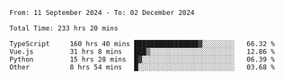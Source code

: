 <!--START_SECTION:waka-->

```abap
From: 11 September 2024 - To: 02 December 2024

Total Time: 233 hrs 20 mins

TypeScript     160 hrs 40 mins ████████████████▓░░░░░░░░   66.32 %
Vue.js         31 hrs 8 mins   ███▒░░░░░░░░░░░░░░░░░░░░░   12.86 %
Python         15 hrs 28 mins  █▓░░░░░░░░░░░░░░░░░░░░░░░   06.39 %
Other          8 hrs 54 mins   █░░░░░░░░░░░░░░░░░░░░░░░░   03.68 %
```

<!--END_SECTION:waka-->
